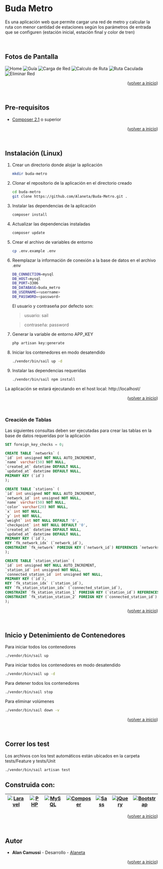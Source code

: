 <div id="top"></div>

# Buda Metro
Es una aplicación web que permite cargar una red de metro y calcular la ruta con menor cantidad de estaciones según los parámetros de entrada que se configuren (estación inicial, estación final y color de tren)

<br>

## Fotos de Pantalla

![Home](readme/screenshots/home.png)
![Guía](readme/screenshots/guia.png)
![Carga de Red](readme/screenshots/carga_de_red.png)
![Calculo de Ruta](readme/screenshots/calcular_ruta.png)
![Ruta Caculada](readme/screenshots/ruta_calculada.png)
![Eliminar Red](readme/screenshots/eliminar_red.png)

<p align="right">(<a href="#top">volver a inicio</a>)</p>

<br>

## Pre-requisitos
* [Composer 2.1](https://getcomposer.org/download/) o superior

<p align="right">(<a href="#top">volver a inicio</a>)</p>

<br>

## Instalación (Linux)
1. Crear un directorio donde alojar la aplicación
   ```sh
   mkdir buda-metro
   ```

2. Clonar el repositorio de la aplicación en el directorio creado
   ```sh
   cd buda-metro
   git clone https://github.com/Alaneta/Buda-Metro.git .
   ```

3. Instalar las dependencias de la aplicación
   ```sh
   composer install
   ```

4. Actualizar las dependencias instaladas
   ```sh
   composer update
   ```

5. Crear el archivo de variables de entorno
   ```sh
   cp .env.example .env
   ```

6. Reemplazar la información de conexión a la base de datos en el archivo .env
   ```sh
   DB_CONNECTION=mysql
   DB_HOST=mysql
   DB_PORT=3306
   DB_DATABASE=buda_metro
   DB_USERNAME=<username>
   DB_PASSWORD=<password>
   ```
   El usuario y contraseña por defecto son:
   > usuario: sail

   > contraseña: password


7. Generar la variable de entorno APP_KEY
   ```sh
   php artisan key:generate
   ```

8. Iniciar los contenedores en modo desatendido
    ```sh
    ./vendor/bin/sail up -d
    ```

9. Instalar las dependencias requeridas
   ```sh
   ./vendor/bin/sail npm install
   ```


La aplicación se estará ejecutando en el host local: http://localhost/

<p align="right">(<a href="#top">volver a inicio</a>)</p>

<br>

### Creación de Tablas
Las siguientes consultas deben ser ejecutadas para crear las tablas en la base de datos requeridas por la aplicación

```sql
SET foreign_key_checks = 0;

CREATE TABLE `networks` (
`id` int unsigned NOT NULL AUTO_INCREMENT,
`name` varchar(50) NOT NULL,
`created_at` datetime DEFAULT NULL,
`updated_at` datetime DEFAULT NULL,
PRIMARY KEY (`id`)
);

CREATE TABLE `stations` (
`id` int unsigned NOT NULL AUTO_INCREMENT,
`network_id` int unsigned NOT NULL,
`name` varchar(50) NOT NULL,
`color` varchar(20) NOT NULL,
`x` int NOT NULL,
`y` int NOT NULL,
`weight` int NOT NULL DEFAULT '0',
`checkpoint` int NOT NULL DEFAULT '0',
`created_at` datetime DEFAULT NULL,
`updated_at` datetime DEFAULT NULL,
PRIMARY KEY (`id`),
KEY `fk_network_idx` (`network_id`),
CONSTRAINT `fk_network` FOREIGN KEY (`network_id`) REFERENCES `networks` (`id`) ON DELETE CASCADE
);

CREATE TABLE `station_station` (
`id` int unsigned NOT NULL AUTO_INCREMENT,
`station_id` int unsigned NOT NULL,
`connected_station_id` int unsigned NOT NULL,
PRIMARY KEY (`id`),
KEY `fk_station_idx` (`station_id`),
KEY `fk_station_station_idx` (`connected_station_id`),
CONSTRAINT `fk_station_station_1` FOREIGN KEY (`station_id`) REFERENCES `stations` (`id`) ON DELETE CASCADE,
CONSTRAINT `fk_station_station_2` FOREIGN KEY (`connected_station_id`) REFERENCES `stations` (`id`) ON DELETE CASCADE
);
```

<p align="right">(<a href="#top">volver a inicio</a>)</p>

<br>

## Inicio y Detenimiento de Contenedores
Para iniciar todos los contenedores
```sh
./vendor/bin/sail up
```

Para iniciar todos los contenedores en modo desatendido
```sh
./vendor/bin/sail up -d
```

Para detener todos los contenedores
```sh
./vendor/bin/sail stop
```

Para eliminar volúmenes
```sh
./vendor/bin/sail down -v
```

<p align="right">(<a href="#top">volver a inicio</a>)</p>

<br>


## Correr los test
Los archivos con los test automáticos están ubicados en la carpeta tests/Feature y tests/Unit
```sh
./vendor/bin/sail artisan test
```

## Construida con:
| [![Laravel](readme/logos/laravel-2.svg)](https://laravel.com/) | [![PHP](readme/logos/php-1.svg)](https://www.php.net/) | [![MySQL](readme/logos/mysql-2.svg)](https://www.mysql.com/) | [![Composer](readme/logos/composer.svg)](https://getcomposer.org/) | [![Sass](readme/logos/sass-1.svg)](https://sass-lang.com/) | [![jQuery](readme/logos/jquery-1.svg)](https://jquery.com/) | [![Bootstrap](readme/logos/bootstrap-5-1.svg)](https://getbootstrap.com/) |
|---|---|---|---|---|---|---|

<p align="right">(<a href="#top">volver a inicio</a>)</p>

<br>

## Autor
* **Alan Camussi** - Desarrollo - [Alaneta](https://github.com/Alaneta)

<p align="right">(<a href="#top">volver a inicio</a>)</p>

<br>
